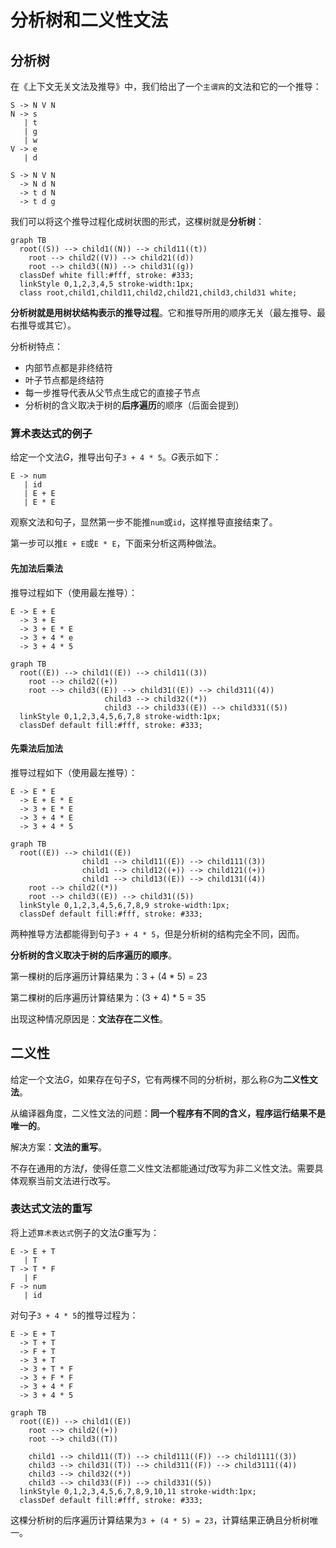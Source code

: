 # 分析树和二义性文法

## 分析树

在《上下文无关文法及推导》中，我们给出了一个`主谓宾`的文法和它的一个推导：

```
S -> N V N
N -> s
   | t
   | g
   | w
V -> e
   | d
```

```
S -> N V N
  -> N d N
  -> t d N
  -> t d g
```

我们可以将这个推导过程化成树状图的形式，这棵树就是**分析树**：

```mermaid
graph TB
  root((S)) --> child1((N)) --> child11((t))
	root --> child2((V)) --> child21((d))
	root --> child3((N)) --> child31((g))
  classDef white fill:#fff, stroke: #333;
  linkStyle 0,1,2,3,4,5 stroke-width:1px;
  class root,child1,child11,child2,child21,child3,child31 white;
```

**分析树就是用树状结构表示的推导过程**。它和推导所用的顺序无关（最左推导、最右推导或其它）。

分析树特点：

- 内部节点都是非终结符
- 叶子节点都是终结符
- 每一步推导代表从父节点生成它的直接子节点
- 分析树的含义取决于树的**后序遍历**的顺序（后面会提到）

### 算术表达式的例子

给定一个文法$G$，推导出句子`3 + 4 * 5`。$G$表示如下：

```
E -> num
   | id
   | E + E
   | E * E
```

观察文法和句子，显然第一步不能推`num`或`id`，这样推导直接结束了。

第一步可以推`E + E`或`E * E`，下面来分析这两种做法。

#### 先加法后乘法

推导过程如下（使用最左推导）：

```
E -> E + E
  -> 3 + E
  -> 3 + E * E
  -> 3 + 4 * e
  -> 3 + 4 * 5
```

```mermaid
graph TB
  root((E)) --> child1((E)) --> child11((3))
	root --> child2((+))
	root --> child3((E)) --> child31((E)) --> child311((4))
					 child3 --> child32((*))
					 child3 --> child33((E)) --> child331((5))
  linkStyle 0,1,2,3,4,5,6,7,8 stroke-width:1px;
  classDef default fill:#fff, stroke: #333;
```

#### 先乘法后加法

推导过程如下（使用最左推导）：

```
E -> E * E
  -> E + E * E
  -> 3 + E * E
  -> 3 + 4 * E
  -> 3 + 4 * 5
```

```mermaid
graph TB
  root((E)) --> child1((E))
                child1 --> child11((E)) --> child111((3))
                child1 --> child12((+)) --> child121((+))
                child1 --> child13((E)) --> child131((4))
	root --> child2((*))
	root --> child3((E)) --> child31((5))
  linkStyle 0,1,2,3,4,5,6,7,8,9 stroke-width:1px;
  classDef default fill:#fff, stroke: #333;
```

两种推导方法都能得到句子`3 + 4 * 5`，但是分析树的结构完全不同，因而。

**分析树的含义取决于树的后序遍历的顺序**。

第一棵树的后序遍历计算结果为：3 + (4 * 5) = 23

第二棵树的后序遍历计算结果为：(3 + 4) * 5 = 35

出现这种情况原因是：**文法存在二义性**。

## 二义性

给定一个文法$G$，如果存在句子$S$，它有两棵不同的分析树，那么称$G$为**二义性文法**。

从编译器角度，二义性文法的问题：**同一个程序有不同的含义，程序运行结果不是唯一的**。

解决方案：**文法的重写**。

不存在通用的方法$f$，使得任意二义性文法都能通过$f$改写为非二义性文法。需要具体观察当前文法进行改写。

### 表达式文法的重写

将上述`算术表达式`例子的文法$G$重写为：

```
E -> E + T
   | T
T -> T * F
   | F
F -> num
   | id
```

对句子`3 + 4 * 5`的推导过程为：

```
E -> E + T
  -> T + T
  -> F + T
  -> 3 + T
  -> 3 + T * F
  -> 3 + F * F
  -> 3 + 4 * F
  -> 3 + 4 * 5
```

```mermaid
graph TB
  root((E)) --> child1((E))
	root --> child2((+))
	root --> child3((T))
	
	child1 --> child11((T)) --> child111((F)) --> child1111((3))
	child3 --> child31((T)) --> child311((F)) --> child3111((4))
	child3 --> child32((*))
	child3 --> child33((F)) --> child331((5))
  linkStyle 0,1,2,3,4,5,6,7,8,9,10,11 stroke-width:1px;
  classDef default fill:#fff, stroke: #333;
```

这棵分析树的后序遍历计算结果为`3 + (4 * 5) = 23`，计算结果正确且分析树唯一。